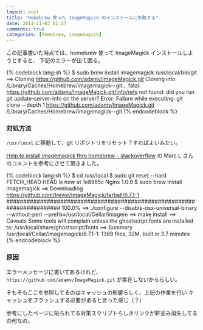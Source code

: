 ```yaml
---
layout: post
title: "Homebrew 使った ImageMagick のインストールに失敗する"
date: 2011-11-03 01:17
comments: true
categories: [homebrew, imagemagick]
---
```


この記事書いた時点では、homebrew 使って ImageMagick インストールしようとすると、
下記のエラーが出て困る。

{% codeblock lang:sh %}
$ sudo brew install imagemagick
/usr/local/bin/git
==> Cloning https://github.com/adamv/ImageMagick.git
Cloning into /Library/Caches/Homebrew/imagemagick--git...
fatal: https://github.com/adamv/ImageMagick.git/info/refs not found: did you run git update-server-info on the server?
Error: Failure while executing: git clone --depth 1 https://github.com/adamv/ImageMagick.git /Library/Caches/Homebrew/imagemagick--git
{% endcodeblock %}


### 対処方法

`/usr/local` に移動して、git リポジトリをリセット？すればよいみたい。

[Help to install imagemagick thro homebrew - stackoverflow](http://stackoverflow.com/questions/7053996/help-to-install-imagemagick-thro-homebrew/7407154#7407154)
の Marc L さんのコメントを参考にさせて頂きました。

{% codeblock lang:sh %}
$ cd /usr/local
$ sudo git reset --hard FETCH_HEAD
HEAD is now at 1e8955c Nginx 1.0.9
$ sudo brew install imagemagick
==> Downloading https://github.com/trevor/ImageMagick/tarball/6.7.1-1
######################################################################## 100.0%
==> ./configure --disable-osx-universal-binary --without-perl --prefix=/usr/local/Cellar/imagem
==> make install
==> Caveats
Some tools will complain unless the ghostscript fonts are installed to:
  /usr/local/share/ghostscript/fonts
  ==> Summary
  /usr/local/Cellar/imagemagick/6.7.1-1: 1389 files, 32M, built in 3.7 minutes
{% endcodeblock %}


### 原因

エラーメッセージに書いてあるけれど、`https://github.com/adamv/ImageMagick.git`
が実在しないかららしい。

そもそもここを参照してるのはキャッシュの影響らしく、上記の作業を行い
キャッシュをフラッシュする必要があると言った感じ（？）

参考にしたページに貼られてる対策スクリプトらしきリンクが軒並み消失してるの何なの。
